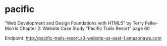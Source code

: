 # pacific
"Web Development and Design Foundations with HTML5" by Terry Felke-Morris
Chapter 2: Website Case Study "Pacific Trails Resort" page 60

Endpoint: http://pacific-trails-resort.s3-website-us-east-1.amazonaws.com


